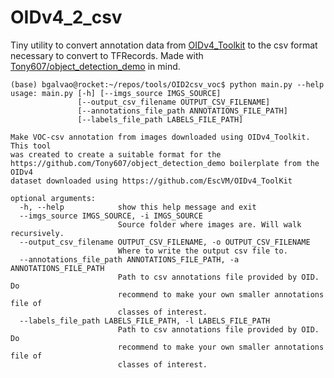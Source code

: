 # OIDv4_2_csv
Tiny utility to convert annotation data from [OIDv4_Toolkit](https://github.com/EscVM/OIDv4_ToolKit)
to the csv format necessary to convert to TFRecords. Made with 
[Tony607/object_detection_demo](https://github.com/Tony607/object_detection_demo)
in mind.


```
(base) bgalvao@rocket:~/repos/tools/OID2csv_voc$ python main.py --help
usage: main.py [-h] [--imgs_source IMGS_SOURCE]
               [--output_csv_filename OUTPUT_CSV_FILENAME]
               [--annotations_file_path ANNOTATIONS_FILE_PATH]
               [--labels_file_path LABELS_FILE_PATH]

Make VOC-csv annotation from images downloaded using OIDv4_Toolkit. This tool
was created to create a suitable format for the
https://github.com/Tony607/object_detection_demo boilerplate from the OIDv4
dataset downloaded using https://github.com/EscVM/OIDv4_ToolKit

optional arguments:
  -h, --help            show this help message and exit
  --imgs_source IMGS_SOURCE, -i IMGS_SOURCE
                        Source folder where images are. Will walk recursively.
  --output_csv_filename OUTPUT_CSV_FILENAME, -o OUTPUT_CSV_FILENAME
                        Where to write the output csv file to.
  --annotations_file_path ANNOTATIONS_FILE_PATH, -a ANNOTATIONS_FILE_PATH
                        Path to csv annotations file provided by OID. Do
                        recommend to make your own smaller annotations file of
                        classes of interest.
  --labels_file_path LABELS_FILE_PATH, -l LABELS_FILE_PATH
                        Path to csv annotations file provided by OID. Do
                        recommend to make your own smaller annotations file of
                        classes of interest.

```
